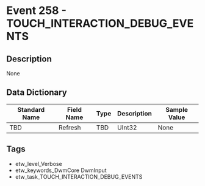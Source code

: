 # Event 258 - TOUCH_INTERACTION_DEBUG_EVENTS

## Description
None

## Data Dictionary
|Standard Name|Field Name|Type|Description|Sample Value|
|---|---|---|---|---|
|TBD|Refresh|TBD|UInt32|None|None|

## Tags
* etw_level_Verbose
* etw_keywords_DwmCore DwmInput
* etw_task_TOUCH_INTERACTION_DEBUG_EVENTS